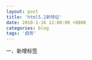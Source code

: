 ```yaml
---
layout: post
title: 'html5.2新特征'
date: 2018-1-16 12:00:00 +0800
categories: blog
tags: '趋势'
---
```


一、新增标签<Dialog>以及用于支付的iframe属性allowpaymentrequest
    ![Dialog样式]('./../images/posts/18-1-16-12-00')
    {{% highlight html %}}
    <!-- open属性是用来打开dialog对话框的 -->
    <dialog open>
        <h2>Dialog Title</h2>
        <P>Dialog Content</P>
    </dialog>
    
    <iframe allowpaymentrequest></iframe>
    
    {{% endhighlight %}}



二、细节改进

    2.1 mian标签一个页面可以使用多个，但是建议只有一个mian标签做显示，其余main标签在不需要的时候使用hidden属性进行隐藏。

    2.2style标签不再只能在head中使用，在body中同时也可以使用但是推荐在head中使用style标签。

    2.3表单标签fieldset中的右上角标题legend中可以使用header类的标签。

    2.4未来p标签中不再支持使用inline-block/inline-table/float以及postion属性。

    2.5Doctype属性中的以下属性未来将被放弃支持
    <!DOCTYPE HTML PUBLIC "-//W3C//DTD HTML 4.01//EN" "http://www.w3.org/TR/html4/strict.dtd">
    <!DOCTYPE html PUBLIC "-//W3C//DTD XHTML 1.0 Strict//EN" "http://www.w3.org/TR/xhtml1/DTD/xhtml1-strict.dtd">
